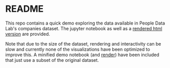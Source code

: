# README

This repo contains a quick demo exploring the data available in People Data Lab's companies dataset. The jupyter notebook as well as a [rendered html version](https://laughing-goldstine-368323.netlify.app/gallery/demo) are provided. 

Note that due to the size of the dataset, rendering and interactivity can be slow and currently none of the visualizations have been optimized to improve this. A minified demo notebook (and [render](https://laughing-goldstine-368323.netlify.app/gallery/demo-mini)) have been included that just use a subset of the original dataset.

